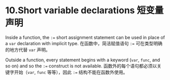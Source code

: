 

10.Short variable declarations 短变量声明
======

Inside a function, the `:=` short assignment statement can be used in place of a `var` declaration with implicit type.
在函数中，简洁赋值语句 `:=` 可在类型明确的地方代替 `var` 声明。

Outside a function, every statement begins with a keyword (`var`, `func`, and so on) and so the `:=` construct is not available.
函数外的每个语句都必须以关键字开始（`var`, `func` 等等），因此 `:=` 结构不能在函数外使用。

